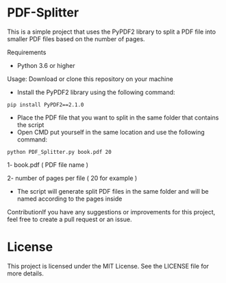 # PDF-Splitter
This is a simple project that uses the PyPDF2 library to split a PDF file into smaller PDF files based on the number of pages.

Requirements
- Python 3.6 or higher

Usage:
Download or clone this repository on your machine
- Install the PyPDF2 library using the following command:

```
pip install PyPDF2==2.1.0
```
- Place the PDF file that you want to split in the same folder that contains the script
- Open CMD put yourself in the same location and use the following command:
```
python PDF_Splitter.py book.pdf 20
```
1- book.pdf ( PDF file name )

2- number of pages per file ( 20 for example )

- The script will generate split PDF files in the same folder and will be named according to the pages inside

ContributionIf you have any suggestions or improvements for this project, feel free to create a pull request or an issue.



# License
This project is licensed under the MIT License. See the LICENSE file for more details.
